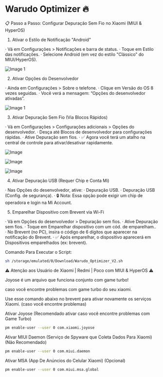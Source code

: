 # Warudo Optimizer 🔥

📋 Passo a Passo: Configurar Depuração Sem Fio no Xiaomi (MIUI & HyperOS)

1. Ativar o Estilo de Notificação "Android"

· Vá em Configurações > Notificações e barra de status.
· Toque em Estilo das notificações.
· Selecione Android (em vez do estilo "Clássico" do MIUI/HyperOS).

![Image 1](https://github.com/warudotv/Warudo_Optimizer/blob/Screenshots/IMG-20250930-WA0018.jpg)

2. Ativar Opções do Desenvolvedor

· Ainda em Configurações > Sobre o telefone.
· Clique em Versão do OS 8 vezes seguidas.
· Você verá a mensagem: “Opções do desenvolvedor ativadas”.

![Image 1](https://github.com/warudotv/Warudo_Optimizer/blob/Screenshots/IMG-20250930-WA0015.jpg)

3. Ativar Depuração Sem Fio (Via Blocos Rápidos)

· Vá em Configurações > Configurações adicionais > Opções do desenvolvedor.
· Desça até Blocos de desenvolvedor para configurações rápidas.
· Ative Depuração sem fios.
· ✅ Agora você terá um atalho na central de controle para ativar/desativar rapidamente.

![Image](https://github.com/warudotv/Warudo_Optimizer/blob/Screenshots/IMG-20250930-WA0016.jpg)

![Image](https://github.com/warudotv/Warudo_Optimizer/blob/Screenshots/IMG-20250930-WA0014.jpg)

![Image](https://github.com/warudotv/Warudo_Optimizer/blob/Screenshots/IMG-20250930-WA0021.jpg)


4. Ativar Depuração USB (Requer Chip e Conta Mi)

· Nas Opções do desenvolvedor, ative:
  · Depuração USB.
  · Depuração USB (Config. de segurança).
· 🔒 Nota: Essa opção pode exigir um chip de operadora e login na Mi Account.

5. Emparelhar Dispositivo com Brevent via Wi-Fi

· Vá em Opções do desenvolvedor > Depuração sem fios.
· Ative Depuração sem fios.
· Toque em Emparelhar dispositivo com um cód. de emparelham..
· No Brevent (no PC), insira o código de 6 dígitos que aparecer na notificação do Brevent.
· ✅ Após emparelhar, o dispositivo aparecerá em Dispositivos emparelhados (ex: brevent).

Comando Para Executar o Script:
```bash
sh /storage/emulated/0/Download/Warudo_Optimizer_V2.sh

```
⚠️ Atenção aos Usuário de Xiaomi | Redmi | Poco com MIUI & HyperOS ⚠️

Joyose é um arquivo que funciona conjunto com game turbo! 

caso você encontre problemas com game turbo do seu xiaomi.

Use esse comando abaixo no brevent para ativar novamente os serviços Xiaomi. (caso você encontre problemas)

Ativar Joyose (Recomendado ativar caso você encontre problemas com Game Turbo)
```bash
pm enable-user --user 0 com.xiaomi.joyose
```
Ativar MIUI Daemon (Serviço de Spyware que Coleta Dados Para Xiaomi) (Não Recomendado)
```bash
pm enable-user --user 0 com.miui.daemon
```
Ativar MSA (App De Anúncios do Celular Xiaomi) (Opcional)
```bash
pm enable-user --user 0 com.miui.msa.global
